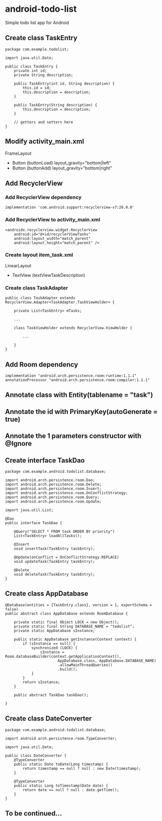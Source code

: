 # android-todo-list

Simple todo list app for Android

## Create class TaskEntry

    package com.example.todolist;

    import java.util.Date;

    public class TaskEntry {
        private int id;
        private String description;

        public TaskEntry(int id, String description) {
            this.id = id;
            this.description = description;
        }

        public TaskEntry(String description) {
            this.description = description;
        }

        // getters and setters here
    }

## Modify activity_main.xml

FrameLayout
- Button (buttonLoad) layout_gravity="bottom|left"
- Button (buttonAdd) layout_gravity="bottom|right"

## Add RecyclerView

### Add RecyclerView dependency

    implementation 'com.android.support:recyclerview-v7:28.0.0'

### Add RecyclerView to activity_main.xml

    <androidx.recyclerview.widget.RecyclerView
        android:id="@+id/recyclerViewTasks"
        android:layout_width="match_parent"
        android:layout_height="match_parent" />

### Create layout item_task.xml

LinearLayout
- TextView (textViewTaskDescription)

### Create class TaskAdapter
 
    public class TaskAdapter extends RecyclerView.Adapter<TaskAdapter.TaskViewHolder> {
    
        private List<TaskEntry> mTasks;
        
        ...
        
        class TaskViewHolder extends RecyclerView.ViewHolder {

            ...
            
        }
    }

## Add Room dependency

    implementation "android.arch.persistence.room:runtime:1.1.1"
    annotationProcessor "android.arch.persistence.room:compiler:1.1.1"

## Annotate class with Entity(tablename = "task")

## Annotate the id with PrimaryKey(autoGenerate = true)

## Annotate the 1 parameters constructor with @Ignore

## Create interface TaskDao

    package com.example.android.todolist.database;

    import android.arch.persistence.room.Dao;
    import android.arch.persistence.room.Delete;
    import android.arch.persistence.room.Insert;
    import android.arch.persistence.room.OnConflictStrategy;
    import android.arch.persistence.room.Query;
    import android.arch.persistence.room.Update;

    import java.util.List;

    @Dao
    public interface TaskDao {

        @Query("SELECT * FROM task ORDER BY priority")
        List<TaskEntry> loadAllTasks();

        @Insert
        void insertTask(TaskEntry taskEntry);

        @Update(onConflict = OnConflictStrategy.REPLACE)
        void updateTask(TaskEntry taskEntry);

        @Delete
        void deleteTask(TaskEntry taskEntry);
    }
    
## Create class AppDatabase

    @Database(entities = {TaskEntry.class}, version = 1, exportSchema = false)
    public abstract class AppDatabase extends RoomDatabase {

        private static final Object LOCK = new Object();
        private static final String DATABASE_NAME = "todolist";
        private static AppDatabase sInstance;

        public static AppDatabase getInstance(Context context) {
            if (sInstance == null) {
                synchronized (LOCK) {
                    sInstance = Room.databaseBuilder(context.getApplicationContext(),
                            AppDatabase.class, AppDatabase.DATABASE_NAME)
                            .allowMainThreadQueries()
                            .build();
                }
            }
            return sInstance;
        }

        public abstract TaskDao taskDao();

    }

## Create class DateConverter

    package com.example.android.todolist.database;

    import android.arch.persistence.room.TypeConverter;

    import java.util.Date;

    public class DateConverter {
        @TypeConverter
        public static Date toDate(Long timestamp) {
            return timestamp == null ? null : new Date(timestamp);
        }

        @TypeConverter
        public static Long toTimestamp(Date date) {
            return date == null ? null : date.getTime();
        }
    }
    
## To be continued...

